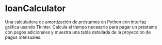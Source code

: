 # loanCalculator
Una calculadora de amortización de préstamos en Python con interfaz gráfica usando Tkinter. Calcula el tiempo necesario para pagar un préstamo con pagos adicionales y muestra una tabla detallada de la proyección de pagos mensuales.
